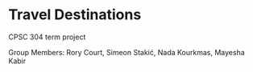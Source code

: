 # Travel Destinations
CPSC 304 term project

Group Members: Rory Court, Simeon Stakić, Nada Kourkmas, Mayesha Kabir 
